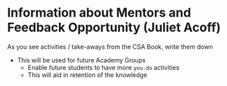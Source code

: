 # Information about Mentors and Feedback Opportunity (Juliet Acoff)

As you see activities / take-aways from the CSA Book, write them down
- This will be used for future Academy Groups
  - Enable future students to have more `you-do` activities
  - This will aid in retention of the knowledge
